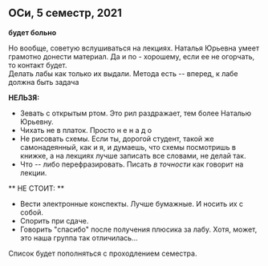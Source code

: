 ## ОСи, 5 семестр, 2021

**будет больно**


Но вообще, советую вслушиваться на лекциях. Наталья Юрьевна умеет грамотно донести материал. Да и по - хорошему, если ее не огорчать, то контакт будет.  
Делать лабы как только их выдали. Метода есть -- вперед, к лабе должна быть задача

**НЕЛЬЗЯ:**
  * Зевать с открытым ртом. Это рил раздражает, тем более Наталью Юрьевну. 
  * Чихать не в платок. Просто н е н а д о
  * Не рисовать схемы. Если ты, дорогой студент, такой же самонадеянный, как и я, и думаешь, что схемы посмотришь в книжке, а на лекциях лучше записать все словами, не делай так.
 * Что -- либо перефразировать. Писать *в точности* как говорит на лекции. 

** НЕ СТОИТ: **
 * Вести электронные конспекты. Лучше бумажные. И носить их с собой.
 * Спорить при сдаче.
 * Говорить "спасибо" после получения плюсика за лабу. Хотя, может, это наша группа так отличилась...
 
  Список будет пополняться с проходлением семестра.
